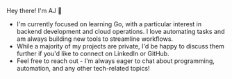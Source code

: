 Hey there! I'm AJ 👋

- I'm currently focused on learning Go, with a particular interest in backend development and cloud operations. I love automating tasks and am always building new tools to streamline workflows.
- While a majority of my projects are private, I'd be happy to discuss them further if you'd like to connect on LinkedIn or GitHub.
- Feel free to reach out - I'm always eager to chat about programming, automation, and any other tech-related topics!
